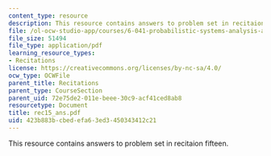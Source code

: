 ```yaml
---
content_type: resource
description: This resource contains answers to problem set in recitaion fifteen.
file: /ol-ocw-studio-app/courses/6-041-probabilistic-systems-analysis-and-applied-probability-spring-2006/423b883bcbedefa63ed3450343412c21_rec15_ans.pdf
file_size: 51494
file_type: application/pdf
learning_resource_types:
- Recitations
license: https://creativecommons.org/licenses/by-nc-sa/4.0/
ocw_type: OCWFile
parent_title: Recitations
parent_type: CourseSection
parent_uid: 72e75de2-011e-beee-30c9-acf41ced8ab8
resourcetype: Document
title: rec15_ans.pdf
uid: 423b883b-cbed-efa6-3ed3-450343412c21
---
```

This resource contains answers to problem set in recitaion fifteen.